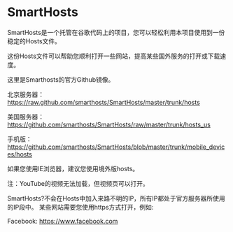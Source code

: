 SmartHosts
==========

SmartHosts是一个托管在谷歌代码上的项目，您可以轻松利用本项目使用到一份稳定的Hosts文件。

这份Hosts文件可以帮助您顺利打开一些网站，提高某些国外服务的打开或下载速度。

这里是Smarthosts的官方Github镜像。

北京服务器：https://raw.github.com/smarthosts/SmartHosts/master/trunk/hosts

美国服务器：https://github.com/smarthosts/SmartHosts/raw/master/trunk/hosts_us

手机版：https://github.com/smarthosts/SmartHosts/blob/master/trunk/mobile_devices/hosts

如果您使用IE浏览器，建议您使用境外版hosts。

注：YouTube的视频无法加载，但视频页可以打开。

SmartHosts?不会在Hosts中加入来路不明的IP，所有IP都处于官方服务器所使用的IP段中。
某些网站需要您使用https方式打开，例如:

Facebook: https://www.facebook.com
